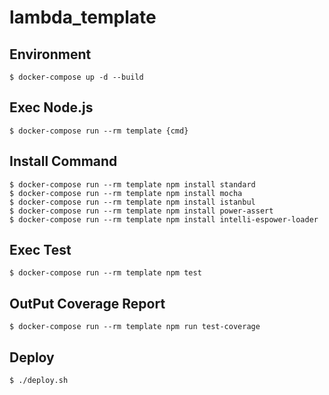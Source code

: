 # lambda_template

## Environment

```
$ docker-compose up -d --build
```

## Exec Node.js

```
$ docker-compose run --rm template {cmd}
```

## Install Command

```
$ docker-compose run --rm template npm install standard
$ docker-compose run --rm template npm install mocha
$ docker-compose run --rm template npm install istanbul
$ docker-compose run --rm template npm install power-assert
$ docker-compose run --rm template npm install intelli-espower-loader
```

## Exec Test

```
$ docker-compose run --rm template npm test
```

## OutPut Coverage Report

```
$ docker-compose run --rm template npm run test-coverage
```

## Deploy

```
$ ./deploy.sh
```
